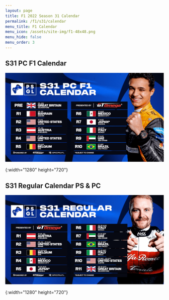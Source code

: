 ```yaml
---
layout: page
title: F1 2022 Season 31 Calendar
permalink: /f1/s31/calendar
menu_title: F1 Calendar
menu_icon: /assets/site-img/f1-48x48.png
menu_hide: false
menu_order: 3
---
```


<div class="center">

## S31 PC F1 Calendar
[![S31 PC F1 Calendar]](/assets/site-img/PSGL-Calendar-PC-F1.png)


[S31 PC F1 Calendar]: /assets/site-img/PSGL-Calendar-PC-F1.png
{:width="1280" height="720"}

## S31 Regular Calendar PS & PC
[![S31 Regular Calendar]](/assets/site-img/PSGL-Calendar-Regular.png)


[S31 Regular Calendar]: /assets/site-img/PSGL-Calendar-Regular.png
{:width="1280" height="720"}

</div>